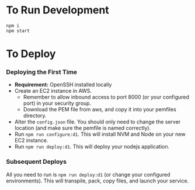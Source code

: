 # To Run Development
```
npm i
npm start
```

# To Deploy

### Deploying the First Time
 - **Requirement:** OpenSSH installed locally
 - Create an EC2 instance in AWS.
    - Remember to allow inbound access to port 8000 (or your configured port) in your security group.
    - Download the PEM file from aws, and copy it into your pemfiles directory.
 - Alter the `config.json` file. You should only need to change the server location (and make sure the pemfile is named correctly).
 - Run `npm run configure:d1`. This will install NVM and Node on your new EC2 instance.
 - Run `npm run deploy:d1`. This will deploy your nodejs application.

### Subsequent Deploys
All you need to run is `npm run deploy:d1` (or change your configured environments). This will transpile, pack, copy files, and launch your service.
